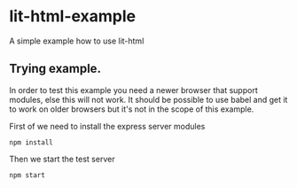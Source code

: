 # lit-html-example

A simple example how to use lit-html

## Trying example.

In order to test this example you need a newer browser that support modules, else this will not work. It should be possible to use babel and get it to work on older browsers but it's not in the scope of this example.

First of we need to install the express server modules
```
npm install
```

Then we start the test server
```
npm start
```